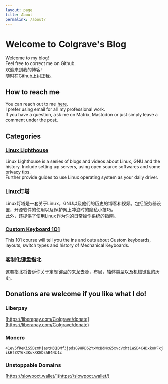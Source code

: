 ```yaml
---
layout: page
title: About
permalink: /about/
---
```

# Welcome to Colgrave's Blog
Welcome to my blog!  
Feel free to correct me on Github.  
欢迎来到我的博客!  
随时在Github上纠正我。 

## How to reach me
You can reach out to me [here](/contact/).  
I prefer using email for all my professional work.  
If you have a question, ask me on Matrix, Mastodon or just simply leave a comment under the post. 

## Categories
### [**Linux Lighthouse**](/linux-lighthouse.html/)
Linux Lighthouse is a series of blogs and videos about Linux, GNU and the history. Include setting up servers, using open source softwares and some privacy tips.  
Further provide guides to use Linux operating system as your daily driver. 

### [Linux灯塔](/linux%E7%81%AF%E5%A1%94.html/)
Linux灯塔是一套关于Linux，GNU以及他们的历史的博客和视频。包括服务器设置，开源软件的使用以及保护网上冲浪时的隐私小技巧。  
此外，还提供了使用Linux作为你的日常操作系统的指南。

### [**Custom Keyboard 101**](/custom-keyboard-101.html/)
This 101 course will tell you the ins and outs about Custom keyboards, layouts, switch types and history of Mechanical Keyboards. 

### [客制化键盘指北](/%E5%AE%A2%E5%88%B6%E5%8C%96%E9%94%AE%E7%9B%98%E6%8C%87%E5%8C%97.html/)
这套指北将告诉你关于定制键盘的来龙去脉，布局，轴体类型以及机械键盘的历史。 

## Donations are welcome if you like what I do!
### Liberpay
[https://liberapay.com/Colgrave/donate](https://liberapay.com/Colgrave/donate)

### Monero
`41ev5fReKiS5DzmMjastM31DMf3jpdsG9HRD62YxWcBdMxG5xvcVxht1WSD4C4DxkoWFxjikHfZXY6k3KukXKEDsAB4Nb1c`

### Unstoppable Domains
[https://slowpoct.wallet/](https://slowpoct.wallet/)